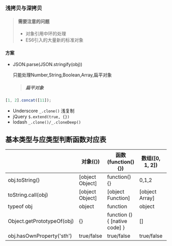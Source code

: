 ### 浅拷贝与深拷贝
> #### 需要注意的问题
> * 对象引用中环的处理
> * ES6引入的大量新的标准对象

#### 方案
* JSON.parse(JSON.stringify(obj))
  
  只能处理Number,String,Boolean,Array,扁平对象
  > ##### 扁平对象

```javascript
[1, 2].concat([11]);
```
* Underscore `_.clone()` 浅复制
* jQuery `$.extend(true, {})`
* lodash `_.clone()/_.cloneDeep()`

## 基本类型与应类型判断函数对应表
||对象({})|函数(function(){})|数组([0, 1, 2])|数字(2)|布尔(true)|undefined|null|
|--|--|--|--|--|--|--|--|
|obj.toString()|[object Object]|function(){}|0,1,2|2|true|err|err|
|toString.call(obj)|[object Object]|[object Function]|[object Array]|[object Number]|[object Boolean]|[object Undefined]|[object Null]|
|typeof obj|object|function|object|number|boolean|undefined|object|
|Object.getPrototypeOf(obj)|{}|function () { [native code] }|[]|[Number: 0]|[Boolean: false]|`err`|`err`|
|obj.hasOwnProperty('sth')|true/false|true/false|true/false|false|false|false|false